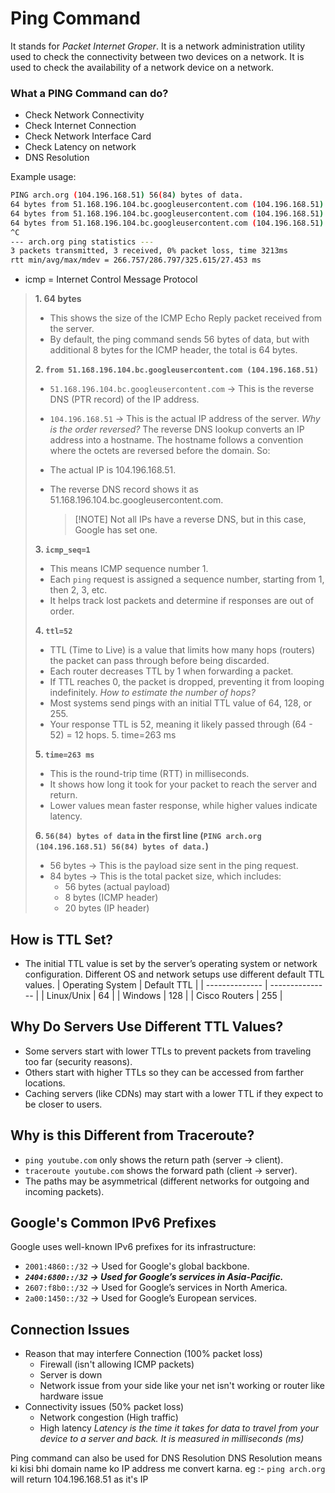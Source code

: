 # Ping Command

It stands for _Packet Internet Groper_. It is a network administration utility used to check the connectivity between two devices on a network. It is used to check the availability of a network device on a network.

### What a PING Command can do?

- Check Network Connectivity
- Check Internet Connection
- Check Network Interface Card
- Check Latency on network
- DNS Resolution

Example usage:

```bash ping arch.org
PING arch.org (104.196.168.51) 56(84) bytes of data.
64 bytes from 51.168.196.104.bc.googleusercontent.com (104.196.168.51): icmp_seq=1 ttl=52 time=268 ms
64 bytes from 51.168.196.104.bc.googleusercontent.com (104.196.168.51): icmp_seq=2 ttl=52 time=267 ms
64 bytes from 51.168.196.104.bc.googleusercontent.com (104.196.168.51): icmp_seq=3 ttl=52 time=326 ms
^C
--- arch.org ping statistics ---
3 packets transmitted, 3 received, 0% packet loss, time 3213ms
rtt min/avg/max/mdev = 266.757/286.797/325.615/27.453 ms
```

- icmp = Internet Control Message Protocol

> **1. 64 bytes**
>
> - This shows the size of the ICMP Echo Reply packet received from the server.
> - By default, the ping command sends 56 bytes of data, but with additional 8 bytes for the ICMP header, the total is 64 bytes.
>
> **2. `from 51.168.196.104.bc.googleusercontent.com (104.196.168.51)`**
>
> - `51.168.196.104.bc.googleusercontent.com` -> This is the reverse DNS (PTR record) of the IP address.
> - `104.196.168.51` → This is the actual IP address of the server.
>   _Why is the order reversed?_
>   The reverse DNS lookup converts an IP address into a hostname.
>   The hostname follows a convention where the octets are reversed before the domain.
>   So:
> - The actual IP is 104.196.168.51.
> - The reverse DNS record shows it as 51.168.196.104.bc.googleusercontent.com.
>
>   > [!NOTE] Not all IPs have a reverse DNS, but in this case, Google has set one.
>
> **3. `icmp_seq=1`**
>
> - This means ICMP sequence number 1.
> - Each `ping` request is assigned a sequence number, starting from 1, then 2, 3, etc.
> - It helps track lost packets and determine if responses are out of order.
>
> **4. `ttl=52`**
>
> - TTL (Time to Live) is a value that limits how many hops (routers) the packet can pass through before being discarded.
> - Each router decreases TTL by 1 when forwarding a packet.
> - If TTL reaches 0, the packet is dropped, preventing it from looping indefinitely.
>   _How to estimate the number of hops?_
> - Most systems send pings with an initial TTL value of 64, 128, or 255.
> - Your response TTL is 52, meaning it likely passed through (64 - 52) = 12 hops. 5. time=263 ms
>
> **5. `time=263 ms`**
>
> - This is the round-trip time (RTT) in milliseconds.
> - It shows how long it took for your packet to reach the server and return.
> - Lower values mean faster response, while higher values indicate latency.
>
> **6. `56(84) bytes of data` in the first line (`PING arch.org (104.196.168.51) 56(84) bytes of data.`)**
>
> - 56 bytes → This is the payload size sent in the ping request.
> - 84 bytes → This is the total packet size, which includes:
>   - 56 bytes (actual payload)
>   - 8 bytes (ICMP header)
>   - 20 bytes (IP header)

## How is TTL Set?

- The initial TTL value is set by the server’s operating system or network configuration. Different OS and network setups use different default TTL values.
  | Operating System | Default TTL |
  | -------------- | --------------- |
  | Linux/Unix | 64 |
  | Windows | 128 |
  | Cisco Routers | 255 |

## Why Do Servers Use Different TTL Values?

- Some servers start with lower TTLs to prevent packets from traveling too far (security reasons).
- Others start with higher TTLs so they can be accessed from farther locations.
- Caching servers (like CDNs) may start with a lower TTL if they expect to be closer to users.

## Why is this Different from Traceroute?

- `ping youtube.com` only shows the return path (server → client).
- `traceroute youtube.com` shows the forward path (client → server).
- The paths may be asymmetrical (different networks for outgoing and incoming packets).

## Google's Common IPv6 Prefixes

Google uses well-known IPv6 prefixes for its infrastructure:

- `2001:4860::/32` → Used for Google's global backbone.
- **_`2404:6800::/32` → Used for Google’s services in Asia-Pacific._**
- `2607:f8b0::/32` → Used for Google’s services in North America.
- `2a00:1450::/32` → Used for Google’s European services.

## Connection Issues

- Reason that may interfere Connection (100% packet loss)
  - Firewall (isn't allowing ICMP packets)
  - Server is down
  - Network issue from your side like your net isn't working or router like hardware issue
- Connectivity issues (50% packet loss)
  - Network congestion (High traffic)
  - High latency _Latency is the time it takes for data to travel from your device to a server and back. It is measured in milliseconds (ms)_

Ping command can also be used for DNS Resolution
DNS Resolution means ki kisi bhi domain name ko IP address me convert karna. eg :- `ping arch.org` will return 104.196.168.51 as it's IP
